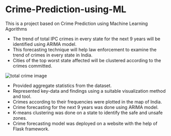 # Crime-Prediction-using-ML
This is a project based on Crime Prediction using Machine Learning Agorithms

- The trend of total IPC crimes in every state for the next 9 years will be identified using ARIMA model.
- This forecasting technique will help law enforcement to examine the trend of crimes in every state in India. 
- Cities of the top worst state affected will be clustered according to the crimes committed.

![total crime image](https://user-images.githubusercontent.com/54525580/184058660-35ad21f0-a8c0-4d65-9157-017807a445c7.jpg)

- Provided aggregate statistics from the dataset.
- Represented key-data and findings using a suitable visualization method and tool. 
- Crimes according to their frequencies were plotted in the map of India.
- Crime forecasting for the next 9 years was done using ARIMA model. 
- K-means clustering was done on a state to identify the safe and unsafe zones.
- Crime forecasting model was deployed on a website with the help of Flask framework.
